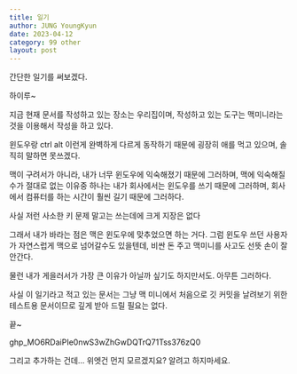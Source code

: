 ```yaml
---
title: 일기
author: JUNG YoungKyun
date: 2023-04-12
category: 99 other
layout: post
---
```


간단한 일기를 써보겠다.

하이루~

지금 현재 문서를 작성하고 있는 장소는 우리집이며,
작성하고 있는 도구는 맥미니라는 것을 이용해서 작성을 하고 있다.

윈도우랑 ctrl alt 이런게 완벽하게 다르게 동작하기 때문에 굉장히 애를 먹고 있으며,
솔직히 말하면 못쓰겠다.

맥이 구려서가 아니라,
내가 너무 윈도우에 익숙해졌기 때문에 그러하며,
맥에 익숙해질수가 절대로 없는 이유중 하나는
내가 회사에서는 윈도우를 쓰기 때문에 그러하며,
회사에서 컴퓨터를 하는 시간이 훨씬 길기 때문에 그러하다.

사실 저런 사소한 키 문제 말고는 쓰는데에 크게 지장은 없다

그래서 내가 바라는 점은 맥은 윈도우에 맞추었으면 하는 거다.
그럼 윈도우 쓰던 사용자가 자연스럽게 맥으로 넘어갈수도 있을텐데,
비싼 돈 주고 맥미니를 사고도 선뜻 손이 잘 안간다.

물런 내가 게을러서가 가장 큰 이유가 아닐까 싶기도 하지만서도.
아무튼 그러하다.

사실 이 일기라고 적고 있는 문서는
그냥 맥 미니에서 처음으로 깃 커밋을 날려보기 위한
테스트용 문서이므로
깊게 받아 드릴 필요는 없다.

끝~

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

그리고 추가하는 건데...
위엣건 먼지 모르겠지요? 알려고 하지마세요.